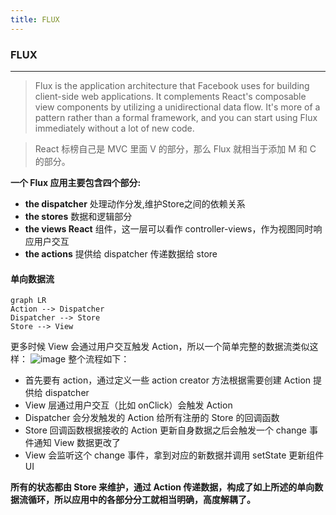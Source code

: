 ```yaml
---
title: FLUX
---
```

### FLUX

---
> Flux is the application architecture that Facebook uses for building client-side web applications. It complements React's composable view components by utilizing a unidirectional data flow. It's more of a pattern rather than a formal framework, and you can start using Flux immediately without a lot of new code.

> React 标榜自己是 MVC 里面 V 的部分，那么 Flux 就相当于添加 M 和 C 的部分。

**一个 Flux 应用主要包含四个部分:**
- **the dispatcher** 处理动作分发,维护Store之间的依赖关系
- **the stores** 数据和逻辑部分
- **the views React** 组件，这一层可以看作 controller-views，作为视图同时响应用户交互
- **the actions** 提供给 dispatcher 传递数据给 store

#### 单向数据流

```
graph LR
Action --> Dispatcher
Dispatcher --> Store
Store --> View
```

更多时候 View 会通过用户交互触发 Action，所以一个简单完整的数据流类似这样：
![image](http://wiki.jikexueyuan.com/project/react-tutorial/images/flux-overview.png)
整个流程如下：
- 首先要有 action，通过定义一些 action creator 方法根据需要创建 Action 提供给 dispatcher
- View 层通过用户交互（比如 onClick）会触发 Action
- Dispatcher 会分发触发的 Action 给所有注册的 Store 的回调函数
- Store 回调函数根据接收的 Action 更新自身数据之后会触发一个 change 事件通知 View 数据更改了
- View 会监听这个 change 事件，拿到对应的新数据并调用 setState 更新组件 UI

**所有的状态都由 Store 来维护，通过 Action 传递数据，构成了如上所述的单向数据流循环，所以应用中的各部分分工就相当明确，高度解耦了。**